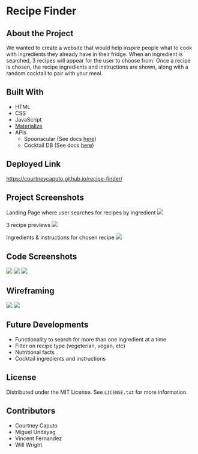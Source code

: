 # Recipe Finder

## About the Project
We wanted to create a website that would help inspire people what to cook with ingredients they already have in their fridge. When an ingredient is searched, 3 recipes will appear for the user to choose from. Once a recipe is chosen, the recipe ingredients and instructions are shown, along with a random cocktail to pair with your meal.

## Built With
* HTML
* CSS
* JavaScript
* <a href="https://materializecss.com/">Materialize</a>
* APIs
    * Spoonacular (See docs <a href="https://spoonacular.com/food-api/docs">here</a>)
    * Cocktail DB (See docs <a href="https://www.thecocktaildb.com/">here</a>)

## Deployed Link
https://courtneycaputo.github.io/recipe-finder/

## Project Screenshots
Landing Page where user searches for recipes by ingredient
<img src="/assets/images/desktop-screenshot.png">

3 recipe previews
<img src="/assets/images/preview-screenshot.png">

Ingredients & instructions for chosen recipe
<img src="/assets/images/recipe-screenshot">

## Code Screenshots
<img src="/assets/images/html-screentshot.png">
<img src="/assets/images/css-screenshot.png">
<img src="/assets/images/js-screenshot.png">

## Wireframing
<img src="/assets/images/mainpage.png">
<img src="/assets/images/recipedetail.png">

## Future Developments
* Functionality to search for more than one ingredient at a time
* Filter on recipe type (vegeterian, vegan, etc)
* Nutritional facts
* Cocktail ingredients and instructions

## License
Distributed under the MIT License. See `LICENSE.txt` for more information.

## Contributors
* Courtney Caputo
* Miguel Undayag
* Vincent Fernandez
* Will Wright

